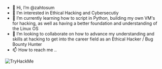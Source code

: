 - 👋 Hi, I’m @zahtosum
- 👀 I’m interested in Ethical Hacking and Cybersecutiy
- 🌱 I’m currently learning how to script in Python, building my own VM's for hacking, as well as having a better foundation and understanding of the Linux OS
- 💞️ I’m looking to collaborate on how to advance my understanding and skills at hacking to get into the career field as an Ethical Hacker / Bug Bounty Hunter
- 📫 How to reach me .. 

<img src="https://tryhackme-badges.s3.amazonaws.com/zcmills1.png" alt="TryHackMe">

<!---
zahtosum/zahtosum is a ✨ special ✨ repository because its `README.md` (this file) appears on your GitHub profile.
You can click the Preview link to take a look at your changes.
--->
